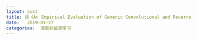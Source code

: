```yaml
---
layout: post
title: 读《An Empirical Evaluation of Generic Convolutional and Recurrent Networks for Sequence Modeling》
date:   2019-01-27
categories:  深度非监督学习
---
```

